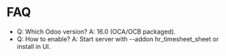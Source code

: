 # FAQ

- Q: Which Odoo version? A: 16.0 (OCA/OCB packaged).
- Q: How to enable? A: Start server with --addon hr_timesheet_sheet or install in UI.
